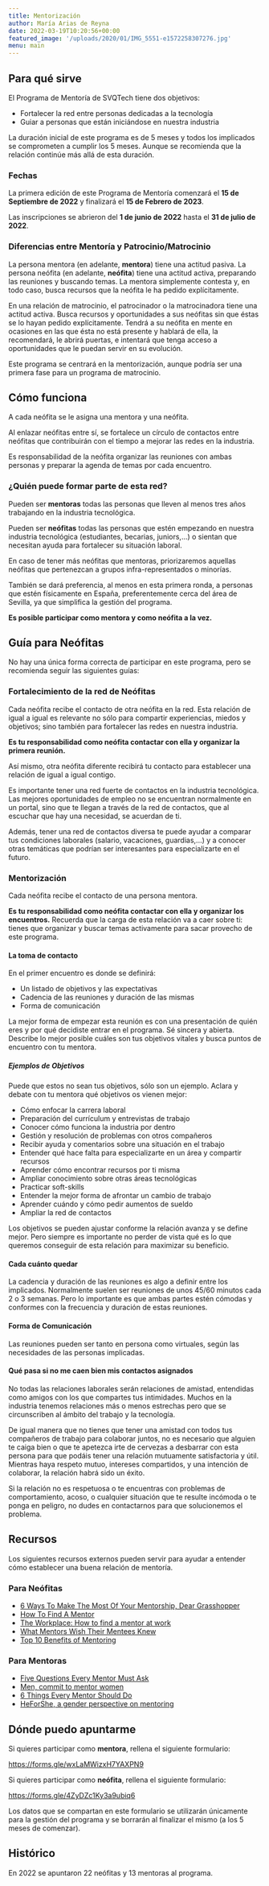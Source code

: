 ```yaml
---
title: Mentorización
author: María Arias de Reyna
date: 2022-03-19T10:20:56+00:00
featured_image: '/uploads/2020/01/IMG_5551-e1572258307276.jpg'
menu: main
---
```


## Para qué sirve 

El Programa de Mentoría de SVQTech tiene dos objetivos:
 * Fortalecer la red entre personas dedicadas a la tecnología
 * Guiar a personas que están iniciándose en nuestra industria

La duración inicial de este programa es de 5 meses y todos los implicados se comprometen a cumplir los 5 meses. Aunque se recomienda que la relación continúe más allá de esta duración.

### Fechas

La primera edición de este Programa de Mentoría comenzará el **15 de Septiembre de 2022** y finalizará el **15 de Febrero de 2023**.

Las inscripciones se abrieron del **1 de junio de 2022** hasta el **31 de julio de 2022**.

### Diferencias entre Mentoría y Patrocinio/Matrocinio

La persona mentora (en adelante,  **mentora**) tiene una actitud pasiva. La persona neófita (en adelante, **neófita**) tiene una actitud activa, preparando las reuniones y buscando temas. La mentora simplemente contesta y, en todo caso, busca recursos que la neófita le ha pedido explícitamente.

En una relación de matrocinio, el patrocinador o la matrocinadora tiene una actitud activa. Busca recursos y oportunidades a sus neófitas sin que éstas se lo hayan pedido explícitamente. Tendrá a su neófita en mente en ocasiones en las que ésta no está presente y hablará de ella, la recomendará, le abrirá puertas, e intentará que tenga acceso a oportunidades que le puedan servir en su evolución.

Este programa se centrará en la mentorización, aunque podría ser una primera fase para un programa de matrocinio.

## Cómo funciona 

A cada neófita se le asigna una mentora y una neófita. 

Al enlazar neófitas entre sí, se fortalece un círculo de contactos entre neófitas que contribuirán con el tiempo a mejorar las redes en la industria.

Es responsabilidad de la neófita organizar las reuniones con ambas personas y preparar la agenda de temas por cada encuentro.


### ¿Quién puede formar parte de esta red?

Pueden ser **mentoras** todas las personas que lleven al menos tres años trabajando en la industria tecnológica.

Pueden ser **neófitas** todas las personas que estén empezando en nuestra industria tecnológica (estudiantes, becarias, juniors,...) o sientan que necesitan ayuda para fortalecer su situación laboral. 

En caso de tener más neófitas que mentoras, priorizaremos aquellas neófitas que pertenezcan a grupos infra-representados o minorías. 

También se dará preferencia, al menos en esta primera ronda, a personas que estén físicamente en España, preferentemente cerca del área de Sevilla, ya que simplifica la gestión del programa. 

**Es posible participar como mentora y como neófita a la vez.**

## Guía para Neófitas

No hay una única forma correcta de participar en este programa, pero se recomienda seguir las siguientes guías:

### Fortalecimiento de la red de Neófitas

Cada neófita recibe el contacto de otra neófita en la red. Esta relación de igual a igual es relevante no sólo para compartir experiencias, miedos y objetivos; sino también para fortalecer las redes en nuestra industria. 

**Es tu responsabilidad como neófita contactar con ella y organizar la primera reunión.**

Así mismo, otra neófita diferente recibirá tu contacto para establecer una relación de igual a igual contigo.

Es importante tener una red fuerte de contactos en la industria tecnológica. Las mejores oportunidades de empleo no se encuentran normalmente en un portal, sino que te llegan a través de la red de contactos, que al escuchar que hay una necesidad, se acuerdan de ti.

Además, tener una red de contactos diversa te puede ayudar a comparar tus condiciones laborales (salario, vacaciones, guardias,...) y a conocer otras temáticas que podrían ser interesantes para especializarte en el futuro.

### Mentorización

Cada neófita recibe el contacto de una persona mentora. 

**Es tu responsabilidad como neófita contactar con ella y organizar los encuentros.** Recuerda que la carga de esta relación va a caer sobre ti: tienes que organizar y buscar temas activamente para sacar provecho de este programa.

#### La toma de contacto

En el primer encuentro es donde se definirá:
 * Un listado de objetivos y las expectativas
 * Cadencia de las reuniones y duración de las mismas
 * Forma de comunicación 

La mejor forma de empezar esta reunión es con una presentación de quién eres y por qué decidiste entrar en el programa. Sé sincera y abierta. Describe lo mejor posible cuáles son tus objetivos vitales y busca puntos de encuentro con tu mentora.

##### Ejemplos de Objetivos

Puede que estos no sean tus objetivos, sólo son un ejemplo. Aclara y debate con tu mentora qué objetivos os vienen mejor:

 * Cómo enfocar la carrera laboral 
 * Preparación del currículum y entrevistas de trabajo
 * Conocer cómo funciona la industria por dentro
 * Gestión y resolución de problemas con otros compañeros
 * Recibir ayuda y comentarios sobre una situación en el trabajo
 * Entender qué hace falta para especializarte en un área y compartir recursos
 * Aprender cómo encontrar recursos por ti misma
 * Ampliar conocimiento sobre otras áreas tecnológicas
 * Practicar soft-skills
 * Entender la mejor forma de afrontar un cambio de trabajo
 * Aprender cuándo y cómo pedir aumentos de sueldo
 * Ampliar la red de contactos
 
Los objetivos se pueden ajustar conforme la relación avanza y se define mejor. Pero siempre es importante no perder de vista qué es lo que queremos conseguir de esta relación para maximizar su beneficio.

#### Cada cuánto quedar

La cadencia y duración de las reuniones es algo a definir entre los implicados. Normalmente suelen ser reuniones de unos 45/60 minutos cada 2 o 3 semanas. Pero lo importante es que ambas partes estén cómodas y conformes con la frecuencia y duración de estas reuniones.

#### Forma de Comunicación

Las reuniones pueden ser tanto en persona como virtuales, según las necesidades de las personas implicadas. 

#### Qué pasa si no me caen bien mis contactos asignados

No todas las relaciones laborales serán relaciones de amistad, entendidas como amigos con los que compartes tus intimidades. Muchos en la industria tenemos relaciones más o menos estrechas pero que se circunscriben al ámbito del trabajo y la tecnología. 

De igual manera que no tienes que tener una amistad con todos tus compañeros de trabajo para colaborar juntos, no es necesario que alguien te caiga bien o que te apetezca irte de cervezas a desbarrar con esta persona para que podáis tener una relación mutuamente satisfactoria y útil. Mientras haya respeto mutuo, intereses compartidos, y una intención de colaborar, la relación habrá sido un éxito. 

Si la relación no es respetuosa o te encuentras con problemas de comportamiento, acoso, o cualquier situación que te resulte incómoda o te ponga en peligro, no dudes en contactarnos para que solucionemos el problema.

## Recursos

Los siguientes recursos externos pueden servir para ayudar a entender cómo establecer una buena relación de mentoría.

### Para Neófitas
 * [6 Ways To Make The Most Of Your Mentorship, Dear Grasshopper](https://www.fastcompany.com/1843911/6-ways-make-most-your-mentorship-dear-grasshopper)
 * [How To Find A Mentor](https://www.forbes.com/sites/kerryhannon/2011/10/31/how-to-find-a-mentor/)
 * [The Workplace: How to find a mentor at work](https://www.nytimes.com/2006/12/25/business/worldbusiness/25iht-workcol26.html?_r=0 )
 * [What Mentors Wish Their Mentees Knew](https://hbr.org/2017/11/what-mentors-wish-their-mentees-knew)
 * [Top 10 Benefits of Mentoring](https://smallbusiness.chron.com/top-10-benefits-mentoring-25779.html)

### Para Mentoras
 * [Five Questions Every Mentor Must Ask](https://hbr.org/2009/03/five-questions-every-mentor-mu.html) 
 * [Men, commit to mentor women](https://leanin.org/mentor-her)
 * [6 Things Every Mentor Should Do](https://hbr.org/2017/03/6-things-every-mentor-should-do)
 * [HeForShe, a gender perspective on mentoring](https://www.heforshe.org/sites/default/files/2018-09/HeForShe_Action_Kit_Individuals.pdf)
 
## Dónde puedo apuntarme
 
Si quieres participar como **mentora**, rellena el siguiente formulario:

https://forms.gle/wxLaMWizxH7YAXPN9

Si quieres participar como **neófita**, rellena el siguiente formulario:

https://forms.gle/4ZyDZc1Ky3a9ubiq6

Los datos que se compartan en este formulario se utilizarán únicamente para la gestión del programa y se borrarán al finalizar el mismo (a los 5 meses de comenzar).

## Histórico

En 2022 se apuntaron 22 neófitas y 13 mentoras al programa.
